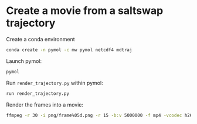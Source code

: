 # Create a movie from a saltswap trajectory

Create a conda environment
```bash
conda create -n pymol -c mw pymol netcdf4 mdtraj
```

Launch pymol:
```bash
pymol
```

Run `render_trajectory.py` within pymol:
```bash
run render_trajectory.py
```

Render the frames into a movie:
```bash
ffmpeg -r 30 -i png/frame%05d.png -r 15 -b:v 5000000 -f mp4 -vcodec h264 -pix_fmt yuv420p -y movie.mp4
```
